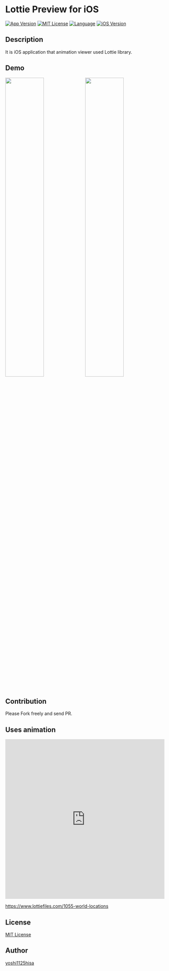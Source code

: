 # Lottie Preview for iOS

[![App Version](https://img.shields.io/badge/version-0.0.1-orange.svg?style=flat)](APP_VERSION)
[![MIT License](http://img.shields.io/badge/license-MIT-blue.svg?style=flat)](LICENSE)
[![Language](https://img.shields.io/badge/language-Swift-green.svg?style=flat)](LANGUAGE)
[![iOS Version](https://img.shields.io/badge/iOS-10~-orange.svg?style=flat)](ANDROID_VERSION)

## Description
It is iOS application that animation viewer used Lottie library.

## Demo
<img src="https://github.com/yoshi1125hisa/ios-lottie-preview/blob/master/img/img1.png" width=49%>  <img src="https://github.com/yoshi1125hisa/ios-lottie-preview/blob/master/img/img2.png" width=49%>

## Contribution
Please Fork freely and send PR.

## Uses animation

<iframe width="500" height="500" src="https://lottiefiles.com/iframe/1055-world-locations" frameborder="0" allowfullscreen>
</iframe>

https://www.lottiefiles.com/1055-world-locations

## License
[MIT License]()

## Author

[yoshi1125hisa](https://github.com/yoshi1125hisa)
